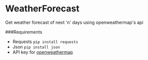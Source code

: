 # WeatherForecast
Get weather forecast of next 'n' days using openweathermap's api

###Requirements
 - Requests ``` pip install requests ```
 - Json ``` pip install json ```
 - API key for [openweathermap](https://home.openweathermap.org/api_keys)
 
